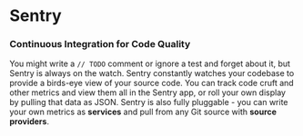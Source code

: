 # Sentry

### Continuous Integration for Code Quality

You might write a `// TODO` comment or ignore a test and forget about it, but Sentry is always on the watch. Sentry constantly watches your codebase to provide a birds-eye view of your source code. You can track code cruft and other metrics and view them all in the Sentry app, or roll your own display by pulling that data as JSON. Sentry is also fully pluggable - you can write your own metrics as **services** and pull from any Git source with **source providers**.
